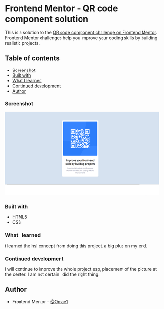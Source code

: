 # Frontend Mentor - QR code component solution

This is a solution to the [QR code component challenge on Frontend Mentor](https://www.frontendmentor.io/challenges/qr-code-component-iux_sIO_H). Frontend Mentor challenges help you improve your coding skills by building realistic projects. 

## Table of contents

  - [Screenshot](#screenshot)
  - [Built with](#built-with)
  - [What I learned](#what-i-learned)
  - [Continued development](#continued-development)
  - [Author](#author)

### Screenshot

![](images/qr-code.PNG)


### Built with

- HTML5
- CSS 




### What I learned

i learned the hsl concept from doing this project, a big plus on my end.

### Continued development
 i will continue to improve the  whole project esp, placement of the picture at the center. I am not certain i did the right thing.




## Author

- Frontend Mentor - [@Omae1](https://www.frontendmentor.io/profile/Omae1)



